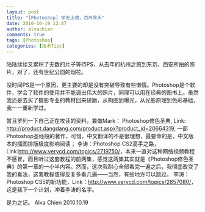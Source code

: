 ```yaml
---
layout: post
title: "[Photoshop] 学无止境，百尺竿头"
date: 2010-10-19 12:47
author: alvachien
comments: true
tags: [Photoshop]
categories: [技术Tips]
---
```

陆陆续续又累积了无数的片子等待PS，从去年的杭州之旅到东京、西安所拍的照片，对了，还有世纪公园的烟花。

没时间PS是一个原因，更主要的却是没有突破导致有些懒惰。Photoshop是个软件，学会了软件的使用并不能调出伟大的照片，同理可以用在经典的图书上。虽然我还是去买了摄影专业的教材回来研磨，从构图到曝光，从光影原理到色彩基础，我一一重新学过。

暂且罗列一下自己正在攻读的资料，兼做Mark：
Photoshop修色圣典, Link: <a href="http://product.dangdang.com/product.aspx?product_id=20664319">http://product.dangdang.com/product.aspx?product_id=20664319</a>, 一部Photoshop圣经般的著作，可惜，中文翻译的不是很理想，最要命的是，中文版本的插图排版极度影响阅读；
李涛：Photoshop CS2高手之路，Link:<a href="http://www.verycd.com/topics/2719750/">http://www.verycd.com/topics/2719750/</a>，本来一直对这种网络视频教程不感冒，而且听过这套教程的前两集，感觉这两集其实就是《Photoshop修色圣典》的第一章的一小半内容。然而，这次我耐心全部看完一遍之后，我彻底改变了我的看法，这套教程值得反复多看几遍——当然，有些地方可以跳过。
李涛：Photoshop CS5的新功能，Link：<a href="http://www.verycd.com/topics/2857080/">http://www.verycd.com/topics/2857080/</a>，这是我下一个计划，冲着李涛的名字。

是为之记。
Alva Chien
2010.10.19
